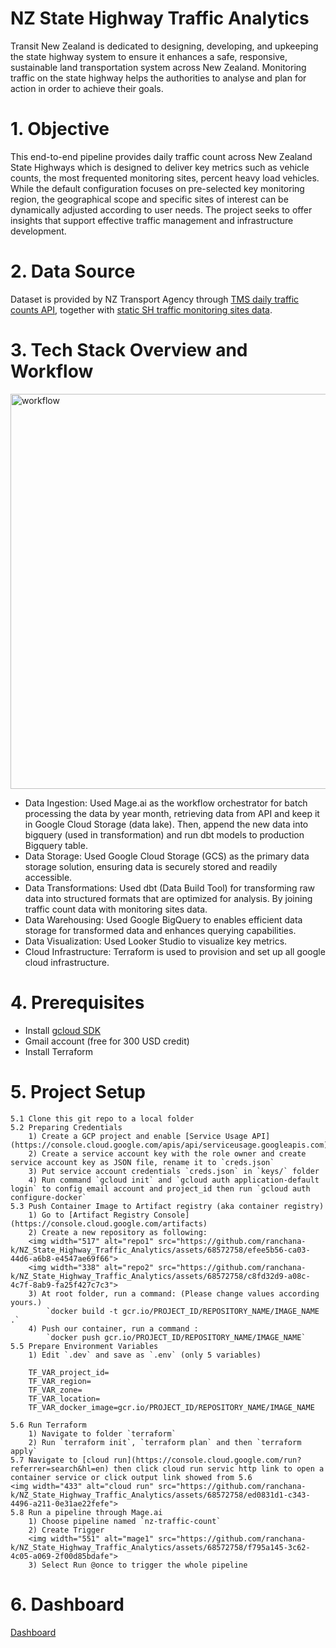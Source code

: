 # NZ State Highway Traffic Analytics
Transit New Zealand is dedicated to designing, developing, and upkeeping the state highway system to ensure it enhances a safe, responsive, sustainable land transportation system across New Zealand. Monitoring traffic on the state highway helps the authorities to analyse and plan for action in order to achieve their goals.

# 1. Objective
This end-to-end pipeline provides daily traffic count across New Zealand State Highways which is designed to deliver key metrics such as vehicle counts, the most frequented monitoring sites, percent heavy load vehicles. While the default configuration focuses on pre-selected key monitoring region, the geographical scope and specific sites of interest can be dynamically adjusted according to user needs. The project seeks to offer insights that support effective traffic management and infrastructure development.

# 2. Data Source 
Dataset is provided by NZ Transport Agency through [TMS daily traffic counts API](https://opendata-nzta.opendata.arcgis.com/datasets/NZTA::tms-daily-traffic-counts-api/about), together with [static SH traffic monitoring sites data](https://opendata-nzta.opendata.arcgis.com/datasets/NZTA::state-highway-traffic-monitoring-sites/about). 

# 3. Tech Stack Overview and Workflow
<img width="632" alt="workflow" src="https://github.com/ranchana-k/NZ_State_Highway_Traffic_Analytics/assets/68572758/bf755074-f1aa-421d-a748-610854779590">

- Data Ingestion: 
    Used Mage.ai as the workflow orchestrator for batch processing the data by year month, retrieving data from API and keep it in Google Cloud Storage (data lake). Then, append the new data into bigquery (used in transformation) and run dbt models to production Bigquery table.
- Data Storage: 
    Used Google Cloud Storage (GCS) as the primary data storage solution, ensuring data is securely stored and readily accessible.
- Data Transformations: 
    Used dbt (Data Build Tool) for transforming raw data into structured formats that are optimized for analysis. By joining traffic count data with monitoring sites data.
- Data Warehousing: 
    Used Google BigQuery to enables efficient data storage for transformed data and enhances querying capabilities. 
- Data Visualization: 
    Used Looker Studio to visualize key metrics.
- Cloud Infrastructure: 
    Terraform is used to provision and set up all google cloud infrastructure.

# 4. Prerequisites
- Install [gcloud SDK](https://cloud.google.com/sdk/docs/install)
- Gmail account (free for 300 USD credit) 
- Install Terraform

# 5. Project Setup
    5.1 Clone this git repo to a local folder
    5.2 Preparing Credentials
        1) Create a GCP project and enable [Service Usage API](https://console.cloud.google.com/apis/api/serviceusage.googleapis.com)
        2) Create a service account key with the role owner and create service account key as JSON file, rename it to `creds.json`
        3) Put service account credentials `creds.json` in `keys/` folder
        4) Run command `gcloud init` and `gcloud auth application-default login` to config email account and project_id then run `gcloud auth configure-docker`
    5.3 Push Container Image to Artifact registry (aka container registry)
        1) Go to [Artifact Registry Console](https://console.cloud.google.com/artifacts)
        2) Create a new repository as following:
        <img width="517" alt="repo1" src="https://github.com/ranchana-k/NZ_State_Highway_Traffic_Analytics/assets/68572758/efee5b56-ca03-44d6-a6b8-e4547ae69f66">
        <img width="338" alt="repo2" src="https://github.com/ranchana-k/NZ_State_Highway_Traffic_Analytics/assets/68572758/c8fd32d9-a08c-4c7f-8ab9-fa25f427c7c3">
        3) At root folder, run a command: (Please change values according yours.)
            `docker build -t gcr.io/PROJECT_ID/REPOSITORY_NAME/IMAGE_NAME .`
        4) Push our container, run a command :
            `docker push gcr.io/PROJECT_ID/REPOSITORY_NAME/IMAGE_NAME`
    5.5 Prepare Environment Variables
        1) Edit `.dev` and save as `.env` (only 5 variables)
       
        TF_VAR_project_id=
        TF_VAR_region=
        TF_VAR_zone=
        TF_VAR_location=
        TF_VAR_docker_image=gcr.io/PROJECT_ID/REPOSITORY_NAME/IMAGE_NAME
     
    5.6 Run Terraform
        1) Navigate to folder `terraform`
        2) Run `terraform init`, `terraform plan` and then `terraform apply`
    5.7 Navigate to [cloud run](https://console.cloud.google.com/run?referrer=search&hl=en) then click cloud run servic http link to open a container service or click output link showed from 5.6
    <img width="433" alt="cloud run" src="https://github.com/ranchana-k/NZ_State_Highway_Traffic_Analytics/assets/68572758/ed0831d1-c343-4496-a211-0e31ae22fefe">
    5.8 Run a pipeline through Mage.ai
        1) Choose pipeline named `nz-traffic-count`
        2) Create Trigger
        <img width="551" alt="mage1" src="https://github.com/ranchana-k/NZ_State_Highway_Traffic_Analytics/assets/68572758/f795a145-3c62-4c05-a069-2f00d85bdafe">
        3) Select Run @once to trigger the whole pipeline

# 6. Dashboard
[Dashboard](https://lookerstudio.google.com/reporting/223ca748-2fc2-47e1-b573-66b397fab61c/page/teOxD/edit)

